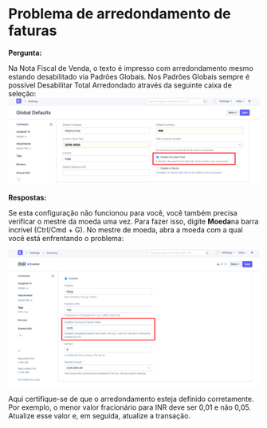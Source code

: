# Problema de arredondamento de faturas



  
**Pergunta:**



Na Nota Fiscal de Venda, o texto é impresso com arredondamento mesmo estando desabilitado via Padrões Globais. Nos Padrões Globais sempre é possível Desabilitar Total Arredondado através da seguinte caixa de seleção:
![](/files/OkUOjHx.png)
  

**Respostas:**


Se esta configuração não funcionou para você, você também precisa verificar o mestre da moeda uma vez.
Para fazer isso, digite **Moeda**na barra incrível (Ctrl/Cmd + G). No mestre de moeda, abra a moeda com a qual você está enfrentando o problema:
  

![](/files/l5TqjSq.png)
  

Aqui certifique-se de que o arredondamento esteja definido corretamente. Por exemplo, o menor valor fracionário para INR deve ser 0,01 e não 0,05. Atualize esse valor e, em seguida, atualize a transação.

